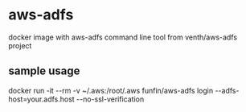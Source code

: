 # aws-adfs
docker image with aws-adfs command line tool from venth/aws-adfs project


## sample usage

docker run -it --rm -v ~/.aws:/root/.aws funfin/aws-adfs login --adfs-host=your.adfs.host --no-ssl-verification
